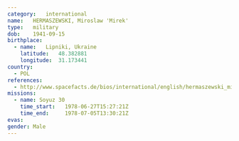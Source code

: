 ```yaml
---
category:	international
name:	HERMASZEWSKI, Miroslaw 'Mirek'
type:	military
dob:	1941-09-15
birthplace:
  - name:	Lipniki, Ukraine
    latitude:	48.382881
    longitude:	31.173441
country:
  - POL
references:
  - http://www.spacefacts.de/bios/international/english/hermaszewski_miroslaw.htm
missions:
  - name: Soyuz 30
    time_start:   1978-06-27T15:27:21Z
    time_end:     1978-07-05T13:30:21Z
evas:
gender:	Male
---
```

